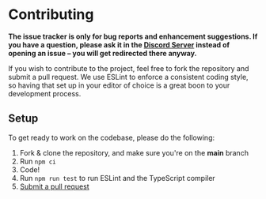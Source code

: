 # Contributing

**The issue tracker is only for bug reports and enhancement suggestions. If you have a question, please ask it in the [Discord Server](https://discord.gg/VArQNt9PvC) instead of opening an issue – you will get redirected there anyway.**

If you wish to contribute to the project, feel free to fork the repository and submit a
pull request. We use ESLint to enforce a consistent coding style, so having that set up in your editor of choice
is a great boon to your development process.

## Setup

To get ready to work on the codebase, please do the following:

1. Fork & clone the repository, and make sure you're on the **main** branch
2. Run `npm ci`
3. Code!
4. Run `npm run test` to run ESLint and the TypeScript compiler
5. [Submit a pull request](https://github.com/Fluorinebot/fluorine/compare)
